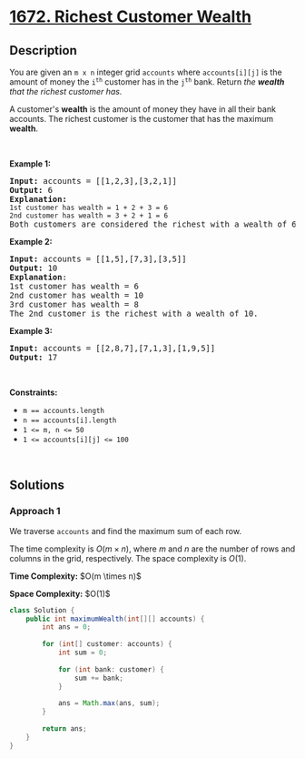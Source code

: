 # [1672. Richest Customer Wealth](https://leetcode.com/problems/richest-customer-wealth)

## Description

<p>You are given an <code>m x n</code> integer grid <code>accounts</code> where <code>accounts[i][j]</code> is the amount of money the <code>i​​​​​<sup>​​​​​​th</sup>​​​​</code> customer has in the <code>j​​​​​<sup>​​​​​​th</sup></code>​​​​ bank. Return<em> the <strong>wealth</strong> that the richest customer has.</em></p>

<p>A customer&#39;s <strong>wealth</strong> is the amount of money they have in all their bank accounts. The richest customer is the customer that has the maximum <strong>wealth</strong>.</p>
<p>&nbsp;</p>

<p><strong class="example">Example 1:</strong></p>
<pre>
<strong>Input:</strong> accounts = [[1,2,3],[3,2,1]]
<strong>Output:</strong> 6
<strong>Explanation</strong><strong>:</strong>
<code>1st customer has wealth = 1 + 2 + 3 = 6
</code><code>2nd customer has wealth = 3 + 2 + 1 = 6
</code>Both customers are considered the richest with a wealth of 6 each, so return 6.
</pre>

<p><strong class="example">Example 2:</strong></p>
<pre>
<strong>Input:</strong> accounts = [[1,5],[7,3],[3,5]]
<strong>Output:</strong> 10
<strong>Explanation</strong>: 
1st customer has wealth = 6
2nd customer has wealth = 10 
3rd customer has wealth = 8
The 2nd customer is the richest with a wealth of 10.
</pre>

<p><strong class="example">Example 3:</strong></p>
<pre>
<strong>Input:</strong> accounts = [[2,8,7],[7,1,3],[1,9,5]]
<strong>Output:</strong> 17
</pre>
<p>&nbsp;</p>

<p><strong>Constraints:</strong></p>
<ul>
    <li><code>m ==&nbsp;accounts.length</code></li>
    <li><code>n ==&nbsp;accounts[i].length</code></li>
    <li><code>1 &lt;= m, n &lt;= 50</code></li>
    <li><code>1 &lt;= accounts[i][j] &lt;= 100</code></li>
</ul>
<p>&nbsp;</p>

## Solutions

### **Approach 1**

We traverse `accounts` and find the maximum sum of each row.

The time complexity is $O(m \times n)$, where $m$ and $n$ are the number of rows and columns in the grid, respectively. The space complexity is $O(1)$.

<p><strong>Time Complexity:</strong> $O(m \times n)$</p>
<p><strong>Space Complexity:</strong> $O(1)$</p>

```java
class Solution {
    public int maximumWealth(int[][] accounts) {
        int ans = 0;
        
        for (int[] customer: accounts) {
            int sum = 0;
            
            for (int bank: customer) {
                sum += bank;
            }
            
            ans = Math.max(ans, sum);
        }
        
        return ans;
    }
}
```